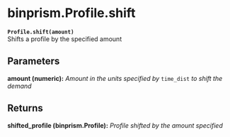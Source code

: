 # binprism.Profile.shift
**`Profile.shift(amount)`** <br />
Shifts a profile by the specified amount

## Parameters
**amount (numeric):** *Amount in the units specified by* `time_dist` *to shift the demand*

## Returns
**shifted_profile (binprism.Profile):** *Profile shifted by the amount specified*
